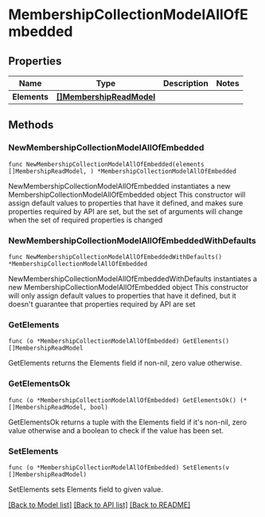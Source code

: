 # MembershipCollectionModelAllOfEmbedded

## Properties

Name | Type | Description | Notes
------------ | ------------- | ------------- | -------------
**Elements** | [**[]MembershipReadModel**](MembershipReadModel.md) |  | 

## Methods

### NewMembershipCollectionModelAllOfEmbedded

`func NewMembershipCollectionModelAllOfEmbedded(elements []MembershipReadModel, ) *MembershipCollectionModelAllOfEmbedded`

NewMembershipCollectionModelAllOfEmbedded instantiates a new MembershipCollectionModelAllOfEmbedded object
This constructor will assign default values to properties that have it defined,
and makes sure properties required by API are set, but the set of arguments
will change when the set of required properties is changed

### NewMembershipCollectionModelAllOfEmbeddedWithDefaults

`func NewMembershipCollectionModelAllOfEmbeddedWithDefaults() *MembershipCollectionModelAllOfEmbedded`

NewMembershipCollectionModelAllOfEmbeddedWithDefaults instantiates a new MembershipCollectionModelAllOfEmbedded object
This constructor will only assign default values to properties that have it defined,
but it doesn't guarantee that properties required by API are set

### GetElements

`func (o *MembershipCollectionModelAllOfEmbedded) GetElements() []MembershipReadModel`

GetElements returns the Elements field if non-nil, zero value otherwise.

### GetElementsOk

`func (o *MembershipCollectionModelAllOfEmbedded) GetElementsOk() (*[]MembershipReadModel, bool)`

GetElementsOk returns a tuple with the Elements field if it's non-nil, zero value otherwise
and a boolean to check if the value has been set.

### SetElements

`func (o *MembershipCollectionModelAllOfEmbedded) SetElements(v []MembershipReadModel)`

SetElements sets Elements field to given value.



[[Back to Model list]](../README.md#documentation-for-models) [[Back to API list]](../README.md#documentation-for-api-endpoints) [[Back to README]](../README.md)


